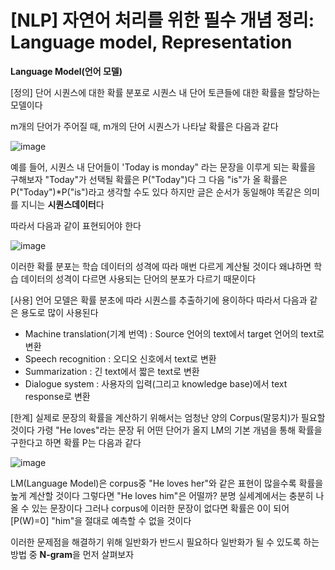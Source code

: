 # [NLP] 자연어 처리를 위한 필수 개념 정리: Language model, Representation

**Language Model(언어 모델)**

[정의]
단어 시퀀스에 대한 확률 분포로 시퀀스 내 단어 토큰들에 대한 확률을 할당하는 모델이다 

m개의 단어가 주어질 때, m개의 단어 시퀀스가 나타날 확률은 다음과 같다 

![image](https://user-images.githubusercontent.com/80239748/150287102-6c929e55-c66e-49c7-a885-843990d5195a.png)

예를 들어, 시퀀스 내 단어들이 'Today is monday" 라는 문장을 이루게 되는 확률을 구해보자
"Today"가 선택될 확률은 P("Today")다 그 다음 "is"가 올 확률은 P("Today")*P("is")라고 생각할 수도 있다 하지만 글은 순서가 동일해야 똑같은 의미를 지니는 **시퀀스데이터**다 

따라서 다음과 같이 표현되어야 한다 

![image](https://user-images.githubusercontent.com/80239748/150287454-3e1e9fd3-2d61-4ee8-b6fe-52e5f9ff9019.png)

이러한 확률 분포는 학습 데이터의 성격에 따라 매번 다르게 계산될 것이다 왜냐하면 학습 데이터의 성격이 다르면 사용되는 단어의 분포가 다르기 때문이다 

[사용]
언어 모델은 확률 분초에 따라 시퀀스를 추출하기에 용이하다 따라서 다음과 같은 용도로 많이 사용된다 

* Machine translation(기계 번역) : Source 언어의 text에서 target 언어의 text로 변환
* Speech recognition : 오디오 신호에서 text로 변환
* Summarization : 긴 text에서 짧은 text로 변환
* Dialogue system : 사용자의 입력(그리고 knowledge base)에서 text response로 변환

[한계]
실제로 문장의 확률을 계산하기 위해서는 엄청난 양의 Corpus(말뭉치)가 필요할 것이다 
가령 "He loves"라는 문장 뒤 어떤 단어가 올지 LM의 기본 개념을 통해 확률을 구한다고 하면 확률 P는 다음과 같다 

![image](https://user-images.githubusercontent.com/80239748/150526420-cb837eec-e928-4f1a-8e3a-d90f5313fd44.png)

LM(Language Model)은 corpus중 "He loves her"와 같은 표현이 많을수록 확률을 높게 계산할 것이다
그렇다면 "He loves him"은 어떨까? 분명 실세계에서는 충분히 나올 수 있는 문장이다 그러나 corpus에 이러한 문장이 없다면 확률은 0이 되어 [P(W)=0] "him"을 절대로 예측할 수 없을 것이다 

이러한 문제점을 해결하기 위해 일반화가 반드시 필요하다 일반화가 될 수 있도록 하는 방법 중 **N-gram**을 먼저 살펴보자 